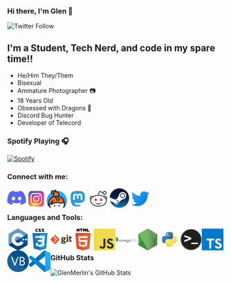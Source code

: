 ### Hi there, I'm Glen 👋

![Twitter Follow](https://img.shields.io/twitter/follow/RealGlenMerlin?color=1DA1F2&logo=Twitter&style=for-the-badge)

## I'm a Student, Tech Nerd, and code in my spare time!!

- He/Him They/Them
- Bisexual
- Ammature Photographer 📷
- 18 Years Old
- Obsessed with Dragons 🐉
- Discord Bug Hunter
- Developer of Telecord 

### Spotify Playing 🎧

[![Spotify](https://novatorem.glenmerlin.vercel.app/api/spotify)](https://open.spotify.com/user/glenmerlin)

### Connect with me:

[<img align="left" alt="GlenMerlin | Discord" src="./Images/discord.png" />][discord]
[<img align="left" alt="GlenMerlin | Instagram" src="./Images/instagram.png" />][instagram]
[<img align="left" alt="GlenMerlin | Keybase" src="./Images/keybase.png" />][keybase]
[<img align="left" alt="GlenMerlin | Mastodon" src="./Images/mastodon.png" />][mastodon]
[<img align="left" alt="GlenMerlin | Reddit" src="./Images/reddit.png" />][reddit]
[<img align="left" alt="GlenMerlin | Steam" src="./Images/steam.png" />][steam]
[<img align="left" alt="GlenMerlin | Twitter" src="./Images/twitter.png" />][twitter]
<br />
<br />


### Languages and Tools:

<img align="left" alt="C++" width="50px" src="https://raw.githubusercontent.com/github/explore/80688e429a7d4ef2fca1e82350fe8e3517d3494d/topics/cpp/cpp.png" />
<img align="left" alt="CSS3" width="50px" src="https://raw.githubusercontent.com/github/explore/80688e429a7d4ef2fca1e82350fe8e3517d3494d/topics/css/css.png" />
<img align="left" alt="Git" width="50px" src="https://raw.githubusercontent.com/github/explore/80688e429a7d4ef2fca1e82350fe8e3517d3494d/topics/git/git.png" />
<img align="left" alt="HTML5" width="50px" src="https://raw.githubusercontent.com/github/explore/80688e429a7d4ef2fca1e82350fe8e3517d3494d/topics/html/html.png" />
<img align="left" alt="JavaScript" width="50px" src="https://raw.githubusercontent.com/github/explore/80688e429a7d4ef2fca1e82350fe8e3517d3494d/topics/javascript/javascript.png" />
<img align="left" alt="MongoDB" width="50px" src="https://raw.githubusercontent.com/github/explore/80688e429a7d4ef2fca1e82350fe8e3517d3494d/topics/mongodb/mongodb.png" />
<img align="left" alt="Node.js" width="50px" src="https://raw.githubusercontent.com/github/explore/80688e429a7d4ef2fca1e82350fe8e3517d3494d/topics/nodejs/nodejs.png" />
<img align="left" alt="Python 3" width="50px" src="https://raw.githubusercontent.com/github/explore/80688e429a7d4ef2fca1e82350fe8e3517d3494d/topics/python/python.png" />
<img align="left" alt="Terminal" width="50px" src="https://raw.githubusercontent.com/github/explore/80688e429a7d4ef2fca1e82350fe8e3517d3494d/topics/terminal/terminal.png" />
<img align="left" alt="TypeScript" width="50px" src="https://raw.githubusercontent.com/github/explore/80688e429a7d4ef2fca1e82350fe8e3517d3494d/topics/typescript/typescript.png" />
<img align="left" alt="Visual Basic" width="50px" src="https://raw.githubusercontent.com/github/explore/80688e429a7d4ef2fca1e82350fe8e3517d3494d/topics/visual-basic/visual-basic.png" />
<img align="left" alt="Visual Studio Code" width="50px" src="https://raw.githubusercontent.com/github/explore/80688e429a7d4ef2fca1e82350fe8e3517d3494d/topics/visual-studio-code/visual-studio-code.png" /> <br />

<br/>

### GitHub Stats

<img align="left" alt="GlenMerlin's GitHub Stats" src="https://github-readme-stats.glenmerlin.vercel.app/api?username=GlenMerlin&show_icons=true&hide_border=true&title_color=f9f9f9&icon_color=f9f9f9&text_color=f9f9f9&bg_color=121523" />

[twitter]: https://twitter.com/RealGlenMerlin
[instagram]: https://instagram.com/glen.m.photos
[discord]: https://discord.gg/BG9dU9Z
[mastodon]: https://mastodon.social/web/accounts/1292192
[steam]: https://steamcommunity.com/id/GlenMerlin/
[keybase]: https://keybase.io/GlenMerlin
[reddit]: https://reddit.com/u/GlenMerlin
